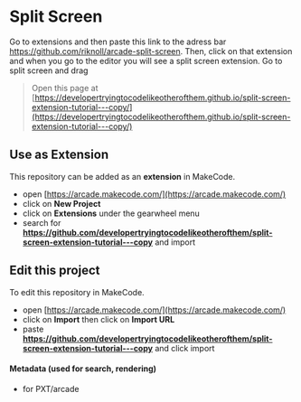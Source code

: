  # Split Screen
 Go to extensions and then paste this link to the adress bar https://github.com/riknoll/arcade-split-screen.
 Then, click on that extension and when you go to the editor you will see a split screen extension. 
 Go to split screen and drag



> Open this page at [https://developertryingtocodelikeotherofthem.github.io/split-screen-extension-tutorial---copy/](https://developertryingtocodelikeotherofthem.github.io/split-screen-extension-tutorial---copy/)

## Use as Extension

This repository can be added as an **extension** in MakeCode.

* open [https://arcade.makecode.com/](https://arcade.makecode.com/)
* click on **New Project**
* click on **Extensions** under the gearwheel menu
* search for **https://github.com/developertryingtocodelikeotherofthem/split-screen-extension-tutorial---copy** and import

## Edit this project

To edit this repository in MakeCode.

* open [https://arcade.makecode.com/](https://arcade.makecode.com/)
* click on **Import** then click on **Import URL**
* paste **https://github.com/developertryingtocodelikeotherofthem/split-screen-extension-tutorial---copy** and click import

#### Metadata (used for search, rendering)

* for PXT/arcade
<script src="https://makecode.com/gh-pages-embed.js"></script><script>makeCodeRender("{{ site.makecode.home_url }}", "{{ site.github.owner_name }}/{{ site.github.repository_name }}");</script>
